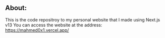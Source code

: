 ## About:

This is the code repositroy to my personal website that I made using Next.js v13
You can access the website at the address: https://mahmed0x1.vercel.app/
